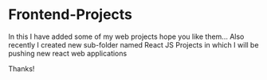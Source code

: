 # Frontend-Projects
  In this I have added some of my web projects hope you like them...
  Also recently I created new sub-folder named React JS Projects in which I will be pushing new react web applications

Thanks!
